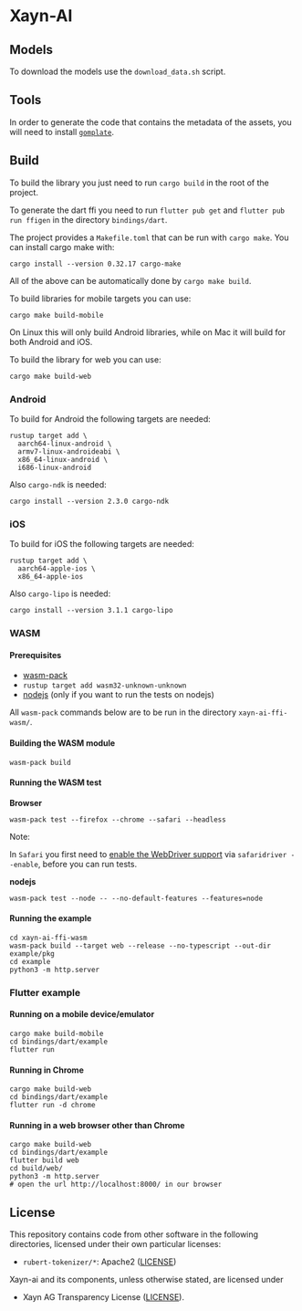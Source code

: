 # Xayn-AI

## Models

To download the models use the `download_data.sh` script.

## Tools

In order to generate the code that contains the metadata of the assets,
you will need to install [`gomplate`](https://github.com/hairyhenderson/gomplate).

## Build

To build the library you just need to run `cargo build` in the root of the project.

To generate the dart ffi you need to run `flutter pub get` and `flutter pub run ffigen` in
the directory `bindings/dart`.

The project provides a `Makefile.toml` that can be run with `cargo make`.
You can install cargo make with:

```
cargo install --version 0.32.17 cargo-make
```

All of the above can be automatically done by `cargo make build`.

To build libraries for mobile targets you can use:

```
cargo make build-mobile
```

On Linux this will only build Android libraries, while on Mac it will build
for both Android and iOS.

To build the library for web you can use:

```
cargo make build-web
```

### Android

To build for Android the following targets are needed:

```
rustup target add \
  aarch64-linux-android \
  armv7-linux-androideabi \
  x86_64-linux-android \
  i686-linux-android
```

Also `cargo-ndk` is needed:

```
cargo install --version 2.3.0 cargo-ndk
```

### iOS

To build for iOS the following targets are needed:

```
rustup target add \
  aarch64-apple-ios \
  x86_64-apple-ios
```

Also `cargo-lipo` is needed:

```
cargo install --version 3.1.1 cargo-lipo
```

### WASM

#### Prerequisites

- [wasm-pack](https://rustwasm.github.io/wasm-pack/installer/)
- `rustup target add wasm32-unknown-unknown`
- [nodejs](https://nodejs.org/en/) (only if you want to run the tests on nodejs)

All `wasm-pack` commands below are to be run in the directory `xayn-ai-ffi-wasm/`.

#### Building the WASM module

```
wasm-pack build
```

#### Running the WASM test

**Browser**

```
wasm-pack test --firefox --chrome --safari --headless
```

Note:

In `Safari` you first need to [enable the WebDriver support](https://developer.apple.com/documentation/webkit/testing_with_webdriver_in_safari)
via `safaridriver --enable`, before you can run tests.

**nodejs**

```
wasm-pack test --node -- --no-default-features --features=node
```

#### Running the example

```shell
cd xayn-ai-ffi-wasm
wasm-pack build --target web --release --no-typescript --out-dir example/pkg
cd example
python3 -m http.server
```

### Flutter example

#### Running on a mobile device/emulator

```
cargo make build-mobile
cd bindings/dart/example
flutter run
```

#### Running in Chrome

```
cargo make build-web
cd bindings/dart/example
flutter run -d chrome
```

#### Running in a web browser other than Chrome

```
cargo make build-web
cd bindings/dart/example
flutter build web
cd build/web/
python3 -m http.server
# open the url http://localhost:8000/ in our browser
```

## License

This repository contains code from other software in the following
directories, licensed under their own particular licenses:

 * `rubert-tokenizer/*`: Apache2 ([LICENSE](rubert-tokenizer/LICENSE))

Xayn-ai and its components, unless otherwise stated, are licensed under
 * Xayn AG Transparency License ([LICENSE](LICENSE)).
